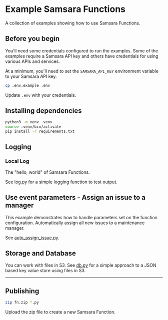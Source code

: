# Example Samsara Functions

A collection of examples showing how to use Samsara Functions.

## Before you begin

You'll need some credentials configured to run the examples. Some of the
examples require a Samsara API key and others have credentials for using various
APIs and services.


At a minimum, you'll need to set the `SAMSARA_API_KEY` environment variable to
your Samsara API key.

```bash
cp .env.example .env
```

Update `.env` with your credentials.

## Installing dependencies

```bash
python3 -m venv .venv
source .venv/bin/activate
pip install -r requirements.txt
```


## Logging

### Local Log

The "hello, world" of Samsara Functions.

See [log.py](./log.py) for a simple logging function to test output.


## Use event parameters - Assign an issue to a manager

This example demonstrates how to handle parameters set on the function
configuration. Automatically assign all new issues to a maintenance manager.

See [auto_assign_issue.py](./auto_assign_issue.py).

## Storage and Database

You can work with files in S3. See [db.py](./db.py) for a simple approach to a
JSON based key value store using files in S3.


---

## Publishing

```bash
zip fn.zip *.py
```

Upload the zip file to create a new Samsara Function.